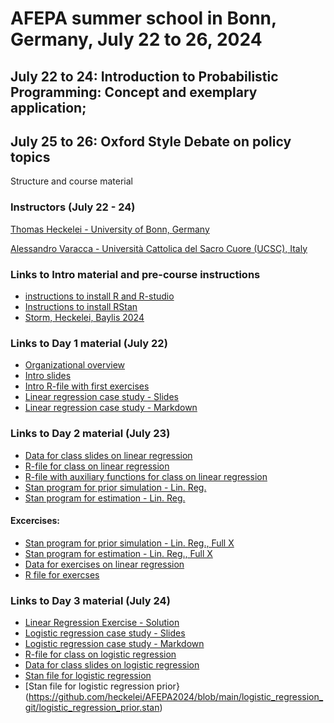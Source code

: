 # AFEPA summer school in Bonn, Germany, July 22 to 26, 2024
## July 22 to 24: Introduction to Probabilistic Programming: Concept and exemplary application;
## July 25 to 26: Oxford Style Debate on policy topics
Structure and course material
### Instructors (July 22 - 24)
[Thomas Heckelei - University of Bonn, Germany](https://www.ilr1.uni-bonn.de/en/research/research-groups/economic_and_agricultural-policy/prof)  

[Alessandro Varacca - Università Cattolica del Sacro Cuore (UCSC), Italy](https://docenti.unicatt.it/ppd2/it/docenti/27208/alessandro-varacca/didattica) 

### Links to Intro material and pre-course instructions
<!--- this is how we can comment things out...here examples from another course on how to link github files and external sites
--->
- [instructions to install R and R-studio](https://rstudio-education.github.io/hopr/starting.html)
- [Instructions to install RStan](https://github.com/stan-dev/rstan/wiki/RStan-Getting-Started)
- [Storm, Heckelei, Baylis 2024](https://doi.org/10.1093/erae/jbae016)
<!--- this is how we can comment things out...here examples from another course on how to link github files and external sites
- [Intro jupyter notebook](https://github.com/agpo-ilr-uni-bonn/PromotionskollegModule6800_2021/blob/main/labIntro.ipynb)
---> 
### Links to Day 1 material (July 22)
- [Organizational overview](https://docs.google.com/presentation/d/10GP9KN9lSPNQNWlHKEpZItidjhj8T4VLckDot2EJI6g/edit?usp=sharing)
- [Intro slides](https://docs.google.com/presentation/d/1m78B0lSyZFZ5Up2ssi_RcxVYxjOzHLCq8CnIROTIEEU/edit?usp=sharing)
- [Intro R-file with first exercises](https://github.com/heckelei/AFEPA2024/blob/main/Intro_Bayes_with_sampling.R)
- [Linear regression case study - Slides](https://github.com/heckelei/AFEPA2024/blob/main/linear_regression_git/linear_regression_slides.pdf)
- [Linear regression case study - Markdown](https://github.com/heckelei/AFEPA2024/blob/main/linear_regression_git/linear_regression.pdf)
### Links to Day 2 material (July 23)
- [Data for class slides on linear regression](https://github.com/heckelei/AFEPA2024/blob/main/linear_regression_git/data_linear_regression.RData)
- [R-file for class on linear regression](https://github.com/heckelei/AFEPA2024/blob/main/linear_regression_git/linear_regression_handout.R)
- [R-file with auxiliary functions for class on linear regression](https://github.com/heckelei/AFEPA2024/blob/main/linear_regression_git/aux_functions.R)
- [Stan program for prior simulation - Lin. Reg.](https://github.com/heckelei/AFEPA2024/blob/main/linear_regression_git/linear_regression_prior.stan)
- [Stan program for estimation - Lin. Reg.](https://github.com/heckelei/AFEPA2024/blob/main/linear_regression_git/linear_regression.stan)
#### Excercises:
- [Stan program for prior simulation - Lin. Reg., Full X](https://github.com/heckelei/AFEPA2024/blob/main/linear_regression_git/linear_regression_prior_X.stan)
- [Stan program for estimation - Lin. Reg., Full X](https://github.com/heckelei/AFEPA2024/blob/main/linear_regression_git/linear_regression_X.stan)
- [Data for exercises on linear regression](https://github.com/heckelei/AFEPA2024/blob/main/dat_reg_logit.RData)
- [R file for exercses](https://github.com/heckelei/AFEPA2024/blob/main/linear_regression_git/linear_regresison_ex.R)
<!---

---> 
### Links to Day 3 material (July 24) 
- [Linear Regression Exercise - Solution](https://github.com/heckelei/AFEPA2024/blob/main/linear_regression_git/linear_regresison_ex_complete.R)
- [Logistic regression case study - Slides](https://github.com/heckelei/AFEPA2024/blob/main/logistic_regression_git/logistic_regression_slides.pdf)
- [Logistic regression case study - Markdown](https://github.com/heckelei/AFEPA2024/blob/main/logistic_regression_git/logistic_regression.pdf)
- [R-file for class on logistic regression](https://github.com/heckelei/AFEPA2024/blob/main/logistic_regression_git/logistic_regression_handout.R)
- [Data for class slides on logistic regression](https://github.com/heckelei/AFEPA2024/blob/main/logistic_regression_git/data_logistic_regression.RData)
- [Stan file for logistic regression](https://github.com/heckelei/AFEPA2024/blob/main/logistic_regression_git/logistic_regression.stan)
- [Stan file for logistic regression prior}(https://github.com/heckelei/AFEPA2024/blob/main/logistic_regression_git/logistic_regression_prior.stan)
<!---
- [Panel data case study - Slides](https://github.com/heckelei/AFEPA2024/blob/main/panel_data_git/chamberlain_regression_slides.pdf)
- [Panel data case study - Markdown](https://github.com/heckelei/AFEPA2024/blob/main/panel_data_git/chamberlain_regression.pdf)
---> 
